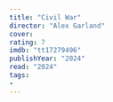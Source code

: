 ```yaml
---
title: "Civil War"
director: "Alex Garland"
cover: 
rating: 7
imdb: "tt17279496"
publishYear: "2024"
read: "2024"
tags:
- 
---
```

